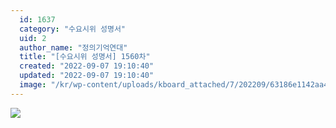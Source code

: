 ```yaml
---
  id: 1637
  category: "수요시위 성명서"
  uid: 2
  author_name: "정의기억연대"
  title: "[수요시위 성명서] 1560차"
  created: "2022-09-07 19:10:40"
  updated: "2022-09-07 19:10:40"
  image: "/kr/wp-content/uploads/kboard_attached/7/202209/63186e1142aa49784398.jpg"
---
```

![](/kr/wp-content/uploads/kboard_attached/7/202209/63186e1142aa49784398.jpg)